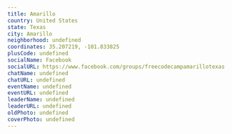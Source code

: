 ```yaml
---
title: Amarillo
country: United States
state: Texas
city: Amarillo
neighborhood: undefined
coordinates: 35.207219, -101.833825
plusCode: undefined
socialName: Facebook
socialURL: https://www.facebook.com/groups/freecodecampamarillotexas
chatName: undefined
chatURL: undefined
eventName: undefined
eventURL: undefined
leaderName: undefined
leaderURL: undefined
oldPhoto: undefined
coverPhoto: undefined
---
```

